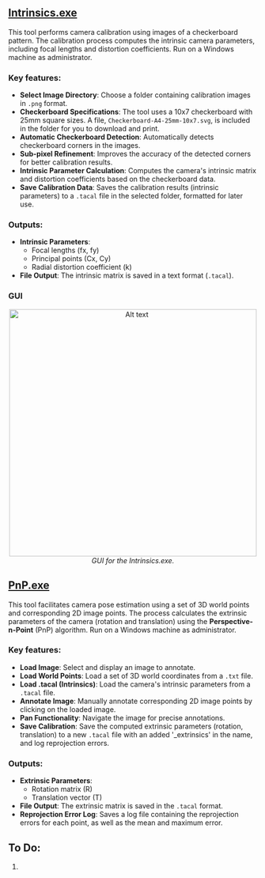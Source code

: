 ## [Intrinsics.exe](Dist/Intrinsics.exe)

This tool performs camera calibration using images of a checkerboard pattern. The calibration process computes the intrinsic camera parameters, including focal lengths and distortion coefficients. Run on a Windows machine as administrator.

### Key features:

- **Select Image Directory**: Choose a folder containing calibration images in `.png` format.
- **Checkerboard Specifications**: The tool uses a 10x7 checkerboard with 25mm square sizes. A file, `Checkerboard-A4-25mm-10x7.svg`, is included in the folder for you to download and print.
- **Automatic Checkerboard Detection**: Automatically detects checkerboard corners in the images.
- **Sub-pixel Refinement**: Improves the accuracy of the detected corners for better calibration results.
- **Intrinsic Parameter Calculation**: Computes the camera's intrinsic matrix and distortion coefficients based on the checkerboard data.
- **Save Calibration Data**: Saves the calibration results (intrinsic parameters) to a `.tacal` file in the selected folder, formatted for later use.

### Outputs:
- **Intrinsic Parameters**:
  - Focal lengths (fx, fy)
  - Principal points (Cx, Cy)
  - Radial distortion coefficient (k)
- **File Output**: The intrinsic matrix is saved in a text format (`.tacal`).

### GUI

<p align="center">
  <img src=".../images/Intrinsics.PNG" alt="Alt text" width="500">
  <br>
  <i>GUI for the Intrinsics.exe.</i>
</p>



## [PnP.exe](Dist/PnP.exe)

This tool facilitates camera pose estimation using a set of 3D world points and corresponding 2D image points. The process calculates the extrinsic parameters of the camera (rotation and translation) using the **Perspective-n-Point** (PnP) algorithm. Run on a Windows machine as administrator.

### Key features:

- **Load Image**: Select and display an image to annotate.
- **Load World Points**: Load a set of 3D world coordinates from a `.txt` file.
- **Load .tacal (Intrinsics)**: Load the camera's intrinsic parameters from a `.tacal` file.
- **Annotate Image**: Manually annotate corresponding 2D image points by clicking on the loaded image.
- **Pan Functionality**: Navigate the image for precise annotations.
- **Save Calibration**: Save the computed extrinsic parameters (rotation, translation) to a new `.tacal` file with an added '_extrinsics' in the name, and log reprojection errors.

### Outputs:
- **Extrinsic Parameters**:
  - Rotation matrix (R)
  - Translation vector (T)
- **File Output**: The extrinsic matrix is saved in the `.tacal` format.
- **Reprojection Error Log**: Saves a log file containing the reprojection errors for each point, as well as the mean and maximum error.








## To Do:
1. 
